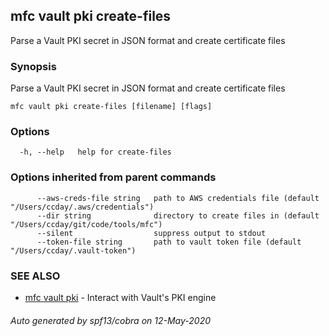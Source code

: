 ## mfc vault pki create-files

Parse a Vault PKI secret in JSON format and create certificate files

### Synopsis

Parse a Vault PKI secret in JSON format and create certificate files

```
mfc vault pki create-files [filename] [flags]
```

### Options

```
  -h, --help   help for create-files
```

### Options inherited from parent commands

```
      --aws-creds-file string   path to AWS credentials file (default "/Users/ccday/.aws/credentials")
      --dir string              directory to create files in (default "/Users/ccday/git/code/tools/mfc")
      --silent                  suppress output to stdout
      --token-file string       path to vault token file (default "/Users/ccday/.vault-token")
```

### SEE ALSO

* [mfc vault pki](mfc_vault_pki.md)	 - Interact with Vault's PKI engine

###### Auto generated by spf13/cobra on 12-May-2020
